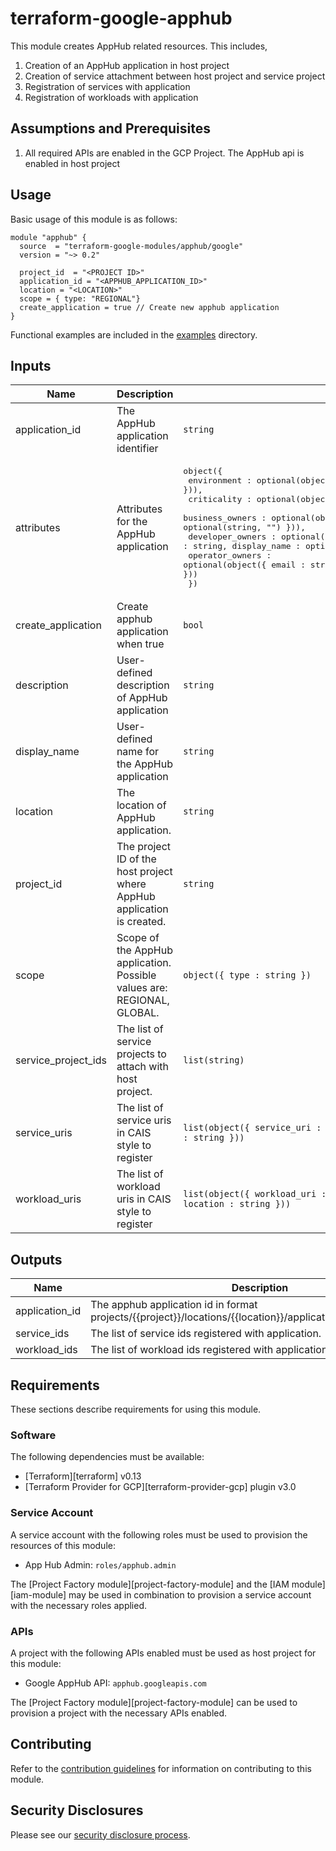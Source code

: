 # terraform-google-apphub

This module creates AppHub related resources. This includes,
1. Creation of an AppHub application in host project
2. Creation of service attachment between host project and service project
3. Registration of services with application
4. Registration of workloads with application

## Assumptions and Prerequisites
1. All required APIs are enabled in the GCP Project. The AppHub api is enabled in host project

## Usage

Basic usage of this module is as follows:

```hcl
module "apphub" {
  source  = "terraform-google-modules/apphub/google"
  version = "~> 0.2"

  project_id  = "<PROJECT ID>"
  application_id = "<APPHUB_APPLICATION_ID>"
  location = "<LOCATION>"
  scope = { type: "REGIONAL"}
  create_application = true // Create new apphub application
}
```

Functional examples are included in the
[examples](./examples/) directory.

<!-- BEGINNING OF PRE-COMMIT-TERRAFORM DOCS HOOK -->
## Inputs

| Name | Description | Type | Default | Required |
|------|-------------|------|---------|:--------:|
| application\_id | The AppHub application identifier | `string` | n/a | yes |
| attributes | Attributes for the AppHub application | <pre>object({<br>    environment : optional(object({ type : string })),<br>    criticality : optional(object({ type : string })),<br>    business_owners : optional(object({ email : string, display_name : optional(string, "") })),<br>    developer_owners : optional(object({ email : string, display_name : optional(string, "") })),<br>    operator_owners : optional(object({ email : string, display_name : optional(string, "") }))<br>  })</pre> | `null` | no |
| create\_application | Create apphub application when true | `bool` | `false` | no |
| description | User-defined description of AppHub application | `string` | `""` | no |
| display\_name | User-defined name for the AppHub application | `string` | `""` | no |
| location | The location of AppHub application. | `string` | n/a | yes |
| project\_id | The project ID of the host project where AppHub application is created. | `string` | n/a | yes |
| scope | Scope of the AppHub application. Possible values are: REGIONAL, GLOBAL. | `object({ type : string })` | <pre>{<br>  "type": "REGIONAL"<br>}</pre> | no |
| service\_project\_ids | The list of service projects to attach with host project. | `list(string)` | `[]` | no |
| service\_uris | The list of service uris in CAIS style to register | `list(object({ service_uri : string, service_id : string, location : string }))` | `[]` | no |
| workload\_uris | The list of workload uris in CAIS style to register | `list(object({ workload_uri : string, workload_id : string, location : string }))` | `[]` | no |

## Outputs

| Name | Description |
|------|-------------|
| application\_id | The apphub application id in format projects/{{project}}/locations/{{location}}/applications/{{application\_id}} |
| service\_ids | The list of service ids registered with application. |
| workload\_ids | The list of workload ids registered with application. |

<!-- END OF PRE-COMMIT-TERRAFORM DOCS HOOK -->

## Requirements

These sections describe requirements for using this module.

### Software

The following dependencies must be available:

- [Terraform][terraform] v0.13
- [Terraform Provider for GCP][terraform-provider-gcp] plugin v3.0

### Service Account

A service account with the following roles must be used to provision
the resources of this module:

- App Hub Admin: `roles/apphub.admin`

The [Project Factory module][project-factory-module] and the
[IAM module][iam-module] may be used in combination to provision a
service account with the necessary roles applied.

### APIs

A project with the following APIs enabled must be used as host project for this
 module:

- Google AppHub API: `apphub.googleapis.com`

The [Project Factory module][project-factory-module] can be used to
provision a project with the necessary APIs enabled.

## Contributing

Refer to the [contribution guidelines](./CONTRIBUTING.md) for
information on contributing to this module.

## Security Disclosures

Please see our [security disclosure process](./SECURITY.md).

